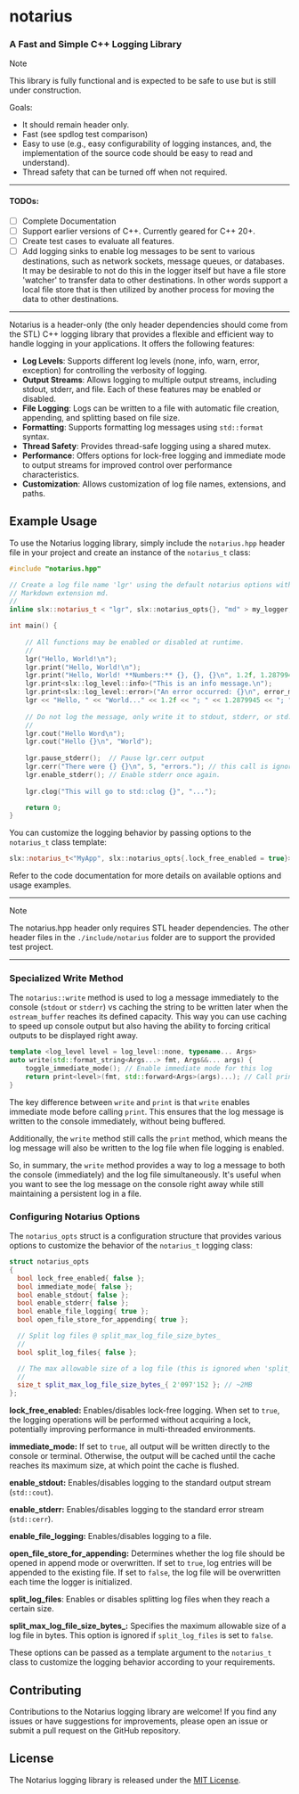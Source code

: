 # notarius

### A Fast and Simple C++ Logging Library

> [!NOTE]
>
> This library is fully functional and is expected to be safe to use but is still under construction.
>
> Goals:
>
> - It should remain header only.
>- Fast (see spdlog test comparison)
> - Easy to use (e.g., easy configurability of logging instances, and, the implementation of the source code should be easy to read and understand).
> - Thread safety that can be turned off when not required.

------

#### TODOs:

- [ ] Complete Documentation
- [ ] Support earlier versions of C++. Currently geared for C++ 20+.
- [ ] Create test cases to evaluate all features.
- [ ] Add logging sinks to enable log messages to be sent to various destinations, such as network sockets, message queues, or databases. It may be desirable to not do this in the logger itself but have a file store 'watcher' to transfer data to other destinations. In other words support a local file store that is then utilized by another process for moving the data to other destinations. 

------

Notarius is a header-only (the only header dependencies should come from the STL) C++ logging library that provides a flexible and efficient way to handle logging in your applications. It offers the following features:

- **Log Levels**: Supports different log levels (none, info, warn, error, exception) for controlling the verbosity of logging.
- **Output Streams**: Allows logging to multiple output streams, including stdout, stderr, and file. Each of these features may be enabled or disabled. 
- **File Logging**: Logs can be written to a file with automatic file creation, appending, and splitting based on file size.
- **Formatting**: Supports formatting log messages using `std::format` syntax.
- **Thread Safety**: Provides thread-safe logging using a shared mutex.
- **Performance**: Offers options for lock-free logging and immediate mode to output streams for improved control over performance characteristics.
- **Customization**: Allows customization of log file names, extensions, and paths.

## Example Usage

To use the Notarius logging library, simply include the `notarius.hpp` header file in your project and create an instance of the `notarius_t` class:

```cpp
#include "notarius.hpp"

// Create a log file name 'lgr' using the default notarius options with the 
// Markdown extension md.
//
inline slx::notarius_t < "lgr", slx::notarius_opts{}, "md" > my_logger;

int main() {
    
    // All functions may be enabled or disabled at runtime.
    //
    lgr("Hello, World!\n");
    lgr.print("Hello, World!\n");
    lgr.print("Hello, World! **Numbers:** {}, {}, {}\n", 1.2f, 1.2879945, -1);
    lgr.print<slx::log_level::info>("This is an info message.\n");
    lgr.print<slx::log_level::error>("An error occurred: {}\n", error_message);
    lgr << "Hello, " << "World..." << 1.2f << "; " << 1.2879945 << "; " << -1 << '\n'; 
	
    // Do not log the message, only write it to stdout, stderr, or std::clog:
	// 
    lgr.cout("Hello Word\n");
    lgr.cout("Hello {}\n", "World");
    
    lgr.pause_stderr();  // Pause lgr.cerr output 
    lgr.cerr("There were {} {}\n", 5, "errors."); // this call is ignored.
    lgr.enable_stderr(); // Enable stderr once again.
    
    lgr.clog("This will go to std::clog {}", "...");

    return 0;
}
```

You can customize the logging behavior by passing options to the `notarius_t` class template:

```cpp
slx::notarius_t<"MyApp", slx::notarius_opts{.lock_free_enabled = true}> logger;
```

Refer to the code documentation for more details on available options and usage examples.

------

> [!NOTE]
>
> The notarius.hpp header only requires STL header dependencies. The other header files in the `./include/notarius` folder are to support the provided test project.

------

### Specialized Write Method

The `notarius::write` method is used to log a message immediately to the console (`stdout` or `stderr`) vs caching the string to be written later when the `ostream_buffer` reaches its defined capacity. This way you can use caching to speed up console output but also having the ability to forcing critical outputs to be displayed right away.

```cpp
template <log_level level = log_level::none, typename... Args>
auto write(std::format_string<Args...> fmt, Args&&... args) {
    toggle_immediate_mode(); // Enable immediate mode for this log
    return print<level>(fmt, std::forward<Args>(args)...); // Call print method
}
```

The key difference between `write` and `print` is that `write` enables immediate mode before calling `print`. This ensures that the log message is written to the console immediately, without being buffered.

Additionally, the `write` method still calls the `print` method, which means the log message will also be written to the log file when file logging is enabled.

So, in summary, the `write` method provides a way to log a message to both the console (immediately) and the log file simultaneously. It's useful when you want to see the log message on the console right away while still maintaining a persistent log in a file.

### Configuring Notarius Options

The `notarius_opts` struct is a configuration structure that provides various options to customize the behavior of the `notarius_t` logging class:

```C++
struct notarius_opts
{
  bool lock_free_enabled{ false };
  bool immediate_mode{ false };
  bool enable_stdout{ false };
  bool enable_stderr{ false };
  bool enable_file_logging{ true };
  bool open_file_store_for_appending{ true };

  // Split log files @ split_max_log_file_size_bytes_ 
  //
  bool split_log_files{ false };

  // The max allowable size of a log file (this is ignored when 'split_log_files' is false).
  //  
  size_t split_max_log_file_size_bytes_{ 2'097'152 }; // ~2MB
};
```

**lock_free_enabled:**
Enables/disables lock-free logging. When set to `true`, the logging operations will be performed without acquiring a lock, potentially improving performance in multi-threaded environments.

**immediate_mode:**
If set to `true`, all output will be written directly to the console or terminal. Otherwise, the output will be cached until the cache reaches its maximum size, at which point the cache is flushed.

**enable_stdout:**
 Enables/disables logging to the standard output stream (`std::cout`).

**enable_stderr:**
Enables/disables logging to the standard error stream (`std::cerr`).

**enable_file_logging:**
 Enables/disables logging to a file.

**open_file_store_for_appending:**
Determines whether the log file should be opened in append mode or overwritten. If set to `true`, log entries will be appended to the existing file. If set to `false`, the log file will be overwritten each time the logger is initialized.

**split_log_files**:
Enables or disables splitting log files when they reach a certain size.

**split_max_log_file_size_bytes_:**
Specifies the maximum allowable size of a log file in bytes. This option is ignored if `split_log_files` is set to `false`.

These options can be passed as a template argument to the `notarius_t` class to customize the logging behavior according to your requirements.

## Contributing

Contributions to the Notarius logging library are welcome! If you find any issues or have suggestions for improvements, please open an issue or submit a pull request on the GitHub repository.

## License

The Notarius logging library is released under the [MIT License](LICENSE).
